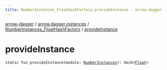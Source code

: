 ```yaml
---
title: NumberInstances_FloatHashFactory.provideInstance - arrow-dagger
---
```


[arrow-dagger](../../index.html) / [arrow.dagger.instances](../index.html) / [NumberInstances_FloatHashFactory](index.html) / [provideInstance](./provide-instance.html)

# provideInstance

`static fun provideInstance(module: `[`NumberInstances`](../-number-instances/index.html)`): Hash<`[`Float`](https://kotlinlang.org/api/latest/jvm/stdlib/kotlin/-float/index.html)`>`